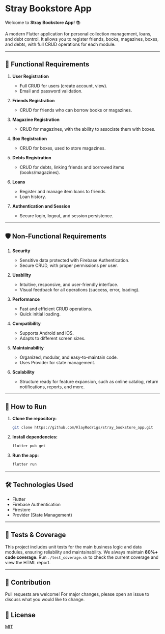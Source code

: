# Stray Bookstore App

Welcome to **Stray Bookstore App**! 📚

A modern Flutter application for personal collection management, loans, and debt control. It allows you to register friends, books, magazines, boxes, and debts, with full CRUD operations for each module.

---

## 📝 Functional Requirements

1. **User Registration**
   - Full CRUD for users (create account, view).
   - Email and password validation.

2. **Friends Registration**
   - CRUD for friends who can borrow books or magazines.

3. **Magazine Registration**
   - CRUD for magazines, with the ability to associate them with boxes.

4. **Box Registration**
   - CRUD for boxes, used to store magazines.

5. **Debts Registration**
   - CRUD for debts, linking friends and borrowed items (books/magazines).

6. **Loans**
   - Register and manage item loans to friends.
   - Loan history.

7. **Authentication and Session**
   - Secure login, logout, and session persistence.

---

## 🛡️ Non-Functional Requirements

1. **Security**
   - Sensitive data protected with Firebase Authentication.
   - Secure CRUD, with proper permissions per user.

2. **Usability**
   - Intuitive, responsive, and user-friendly interface.
   - Visual feedback for all operations (success, error, loading).

3. **Performance**
   - Fast and efficient CRUD operations.
   - Quick initial loading.

4. **Compatibility**
   - Supports Android and iOS.
   - Adapts to different screen sizes.

5. **Maintainability**
   - Organized, modular, and easy-to-maintain code.
   - Uses Provider for state management.

6. **Scalability**
   - Structure ready for feature expansion, such as online catalog, return notifications, reports, and more.

---

## 🚀 How to Run

1. **Clone the repository:**
   ```bash
   git clone https://github.com/KlayRodrigs/stray_bookstore_app.git
   ```
2. **Install dependencies:**
   ```bash
   flutter pub get
   ```
3. **Run the app:**
   ```bash
   flutter run
   ```

---

## 🛠️ Technologies Used
- Flutter
- Firebase Authentication
- Firestore
- Provider (State Management)

---

## 🧪 Tests & Coverage
This project includes unit tests for the main business logic and data modules, ensuring reliability and maintainability. We always maintain **80%+ code coverage**. Run `./test_coverage.sh` to check the current coverage and view the HTML report.

---

## 🤝 Contribution
Pull requests are welcome! For major changes, please open an issue to discuss what you would like to change.

## 📄 License
[MIT](LICENSE)
